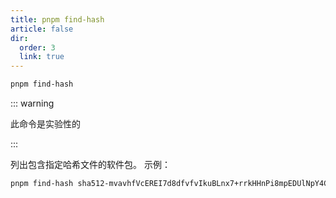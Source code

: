 ```yaml
---
title: pnpm find-hash
article: false
dir:
  order: 3
  link: true
---
```


```bash
pnpm find-hash
```

::: warning

此命令是实验性的

:::

列出包含指定哈希文件的软件包。 示例：

```bash
pnpm find-hash sha512-mvavhfVcEREI7d8dfvfvIkuBLnx7+rrkHHnPi8mpEDUlNpY4CUY+CvJ5mrrLl18iQYo1odFwBV7z/cOypG7xxQ==
```